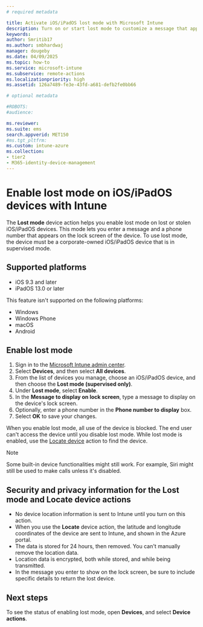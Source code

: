 ```yaml
---
# required metadata

title: Activate iOS/iPadOS lost mode with Microsoft Intune
description: Turn on or start lost mode to customize a message that appears on the lock screen of a lost or stolen iOS/iPadOS device by using Microsoft Intune. And, get details on security and privacy information when you're using the lost mode action.
keywords:
author: Smritib17
ms.author: smbhardwaj
manager: dougeby
ms.date: 04/09/2025
ms.topic: how-to
ms.service: microsoft-intune
ms.subservice: remote-actions
ms.localizationpriority: high
ms.assetid: 126a7489-fe3e-43fd-a681-defb2fe0bb66

# optional metadata

#ROBOTS:
#audience:

ms.reviewer:
ms.suite: ems
search.appverid: MET150
#ms.tgt_pltfrm:
ms.custom: intune-azure
ms.collection:
- tier2
- M365-identity-device-management
---
```


# Enable lost mode on iOS/iPadOS devices with Intune

The **Lost mode** device action helps you enable lost mode on lost or stolen iOS/iPadOS devices. This mode lets you enter a message and a phone number that appears on the lock screen of the device. To use lost mode, the device must be a corporate-owned iOS/iPadOS device that is in supervised mode.

## Supported platforms

- iOS 9.3 and later
- iPadOS 13.0 or later

This feature isn't supported on the following platforms:

- Windows
- Windows Phone
- macOS
- Android

## Enable lost mode

1. Sign in to the [Microsoft Intune admin center](https://go.microsoft.com/fwlink/?linkid=2109431).
2. Select **Devices**, and then select **All devices**.
3. From the list of devices you manage, choose an iOS/iPadOS device, and then choose the **Lost mode (supervised only)**.
4. Under **Lost mode**, select **Enable**.
5. In the **Message to display on lock screen**, type a message to display on the device's lock screen.
6. Optionally, enter a phone number in the **Phone number to display** box.
7. Select **OK** to save your changes.

When you enable lost mode, all use of the device is blocked. The end user can't access the device until you disable lost mode. While lost mode is enabled, use the [Locate device](device-locate.md) action to find the device.

> [!NOTE]
> Some built-in device functionalities might still work. For example, Siri might still be used to make calls unless it's disabled.

## Security and privacy information for the Lost mode and Locate device actions

- No device location information is sent to Intune until you turn on this action.
- When you use the **Locate** device action, the latitude and longitude coordinates of the device are sent to Intune, and shown in the Azure portal.
- The data is stored for 24 hours, then removed. You can't manually remove the location data.
- Location data is encrypted, both while stored, and while being transmitted.
- In the message you enter to show on the lock screen, be sure to include specific details to return the lost device.

## Next steps

To see the status of enabling lost mode, open **Devices**, and select **Device actions**.
